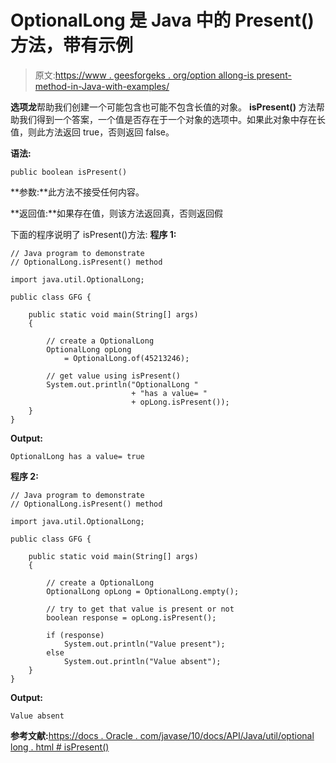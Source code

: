 # OptionalLong 是 Java 中的 Present()方法，带有示例

> 原文:[https://www . geesforgeks . org/option allong-is present-method-in-Java-with-examples/](https://www.geeksforgeeks.org/optionallong-ispresent-method-in-java-with-examples/)

**选项龙**帮助我们创建一个可能包含也可能不包含长值的对象。 **isPresent()** 方法帮助我们得到一个答案，一个值是否存在于一个对象的选项中。如果此对象中存在长值，则此方法返回 true，否则返回 false。

**语法:**

```
public boolean isPresent()

```

**参数:**此方法不接受任何内容。

**返回值:**如果存在值，则该方法返回真，否则返回假

下面的程序说明了 isPresent()方法:
**程序 1:**

```
// Java program to demonstrate
// OptionalLong.isPresent() method

import java.util.OptionalLong;

public class GFG {

    public static void main(String[] args)
    {

        // create a OptionalLong
        OptionalLong opLong
            = OptionalLong.of(45213246);

        // get value using isPresent()
        System.out.println("OptionalLong "
                           + "has a value= "
                           + opLong.isPresent());
    }
}
```

**Output:**

```
OptionalLong has a value= true

```

**程序 2:**

```
// Java program to demonstrate
// OptionalLong.isPresent() method

import java.util.OptionalLong;

public class GFG {

    public static void main(String[] args)
    {

        // create a OptionalLong
        OptionalLong opLong = OptionalLong.empty();

        // try to get that value is present or not
        boolean response = opLong.isPresent();

        if (response)
            System.out.println("Value present");
        else
            System.out.println("Value absent");
    }
}
```

**Output:**

```
Value absent

```

**参考文献:**[https://docs . Oracle . com/javase/10/docs/API/Java/util/optional long . html # isPresent()](https://docs.oracle.com/javase/10/docs/api/java/util/OptionalLong.html#isPresent())
